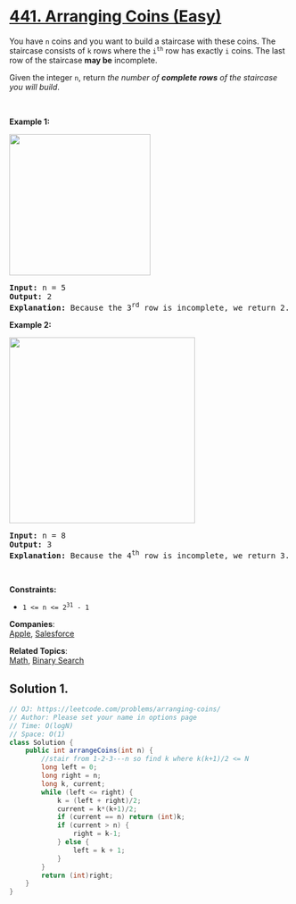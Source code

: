 # [441. Arranging Coins (Easy)](https://leetcode.com/problems/arranging-coins/)

<p>You have <code>n</code> coins and you want to build a staircase with these coins. The staircase consists of <code>k</code> rows where the <code>i<sup>th</sup></code> row has exactly <code>i</code> coins. The last row of the staircase <strong>may be</strong> incomplete.</p>

<p>Given the integer <code>n</code>, return <em>the number of <strong>complete rows</strong> of the staircase you will build</em>.</p>

<p>&nbsp;</p>
<p><strong>Example 1:</strong></p>
<img alt="" src="https://assets.leetcode.com/uploads/2021/04/09/arrangecoins1-grid.jpg" style="width: 253px; height: 253px;">
<pre><strong>Input:</strong> n = 5
<strong>Output:</strong> 2
<strong>Explanation:</strong> Because the 3<sup>rd</sup> row is incomplete, we return 2.
</pre>

<p><strong>Example 2:</strong></p>
<img alt="" src="https://assets.leetcode.com/uploads/2021/04/09/arrangecoins2-grid.jpg" style="width: 333px; height: 333px;">
<pre><strong>Input:</strong> n = 8
<strong>Output:</strong> 3
<strong>Explanation:</strong> Because the 4<sup>th</sup> row is incomplete, we return 3.
</pre>

<p>&nbsp;</p>
<p><strong>Constraints:</strong></p>

<ul>
	<li><code>1 &lt;= n &lt;= 2<sup>31</sup> - 1</code></li>
</ul>

**Companies**:  
[Apple](https://leetcode.com/company/apple), [Salesforce](https://leetcode.com/company/salesforce)

**Related Topics**:  
[Math](https://leetcode.com/tag/math/), [Binary Search](https://leetcode.com/tag/binary-search/)

## Solution 1.

```java
// OJ: https://leetcode.com/problems/arranging-coins/
// Author: Please set your name in options page
// Time: O(logN)
// Space: O(1)
class Solution {
    public int arrangeCoins(int n) {
        //stair from 1-2-3---n so find k where k(k+1)/2 <= N
        long left = 0;
        long right = n;
        long k, current;
        while (left <= right) {
            k = (left + right)/2;
            current = k*(k+1)/2;
            if (current == n) return (int)k;
            if (current > n) {
                right = k-1;
            } else {
                left = k + 1;
            }
        }
        return (int)right;
    }
}

```
